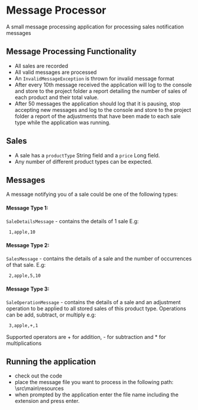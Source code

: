# Message Processor
A small message processing application for processing sales notification messages
## Message Processing Functionality
- All sales are recorded
- All valid messages are processed
- An `InvalidMessageException` is thrown for invalid message format  
- After every 10th message received the application will log to the console and store to the project folder a report detailing the number of sales of each product and their total value.
- After 50 messages the application should log that it is pausing, stop accepting new messages and log to the console and store to the project folder a report of the adjustments that have been made to each sale type while the application was running.

## Sales
- A sale has a `productType` String field and a `price` Long field.
- Any number of different product types can be expected.

## Messages
 A message notifying you of a sale could be one of the following types:
 
#### Message Type 1:
`SaleDetailsMessage` - contains the details of 1 sale E.g:

``` sh 
 1,apple,10
```
#### Message Type 2:
`SalesMessage` - contains the details of a sale and the number of occurrences of that sale. E.g:

``` sh 
 2,apple,5,10
```
#### Message Type 3:
`SaleOperationMessage` - contains the details of a sale and an adjustment operation to be applied to all stored sales of this product type. Operations can be add, subtract, or multiply e.g:

``` sh 
 3,apple,+,1
```

Supported operators are + for addition, - for subtraction and * for multiplications


## Running the application
- check out the code
- place the message file you want to process in the following path: \src\main\resources
- when prompted by the application enter the file name including the extension and press enter.